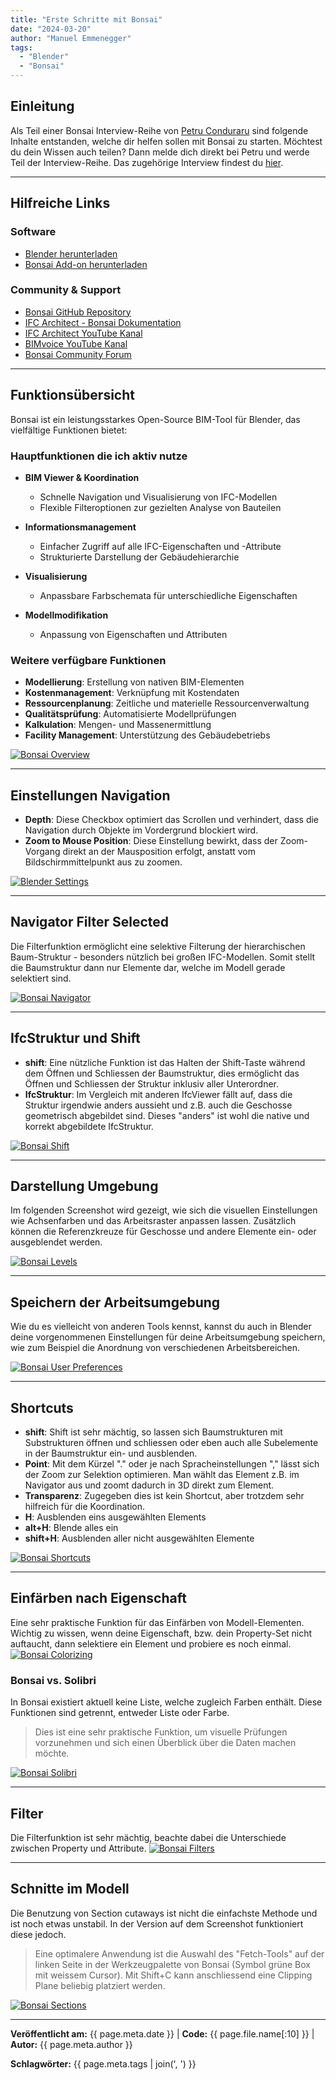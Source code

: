 ```yaml
---
title: "Erste Schritte mit Bonsai"
date: "2024-03-20"
author: "Manuel Emmenegger"
tags:
  - "Blender"
  - "Bonsai"
---
```


## Einleitung
Als Teil einer Bonsai Interview-Reihe von [Petru Conduraru](https://www.linkedin.com/in/petruc/) sind folgende Inhalte entstanden, welche dir helfen sollen mit Bonsai zu starten. Möchtest du dein Wissen auch teilen? Dann melde dich direkt bei Petru und werde Teil der Interview-Reihe.
Das zugehörige Interview findest du [hier](https://www.linkedin.com/events/7306208458582757378/about/).

---
## Hilfreiche Links
### Software
- [Blender herunterladen](https://www.blender.org/download/)
- [Bonsai Add-on herunterladen](https://blenderbim.org/download.html)

### Community & Support
- [Bonsai GitHub Repository](https://github.com/IfcOpenShell/IfcOpenShell)
- [IFC Architect - Bonsai Dokumentation](https://ifcarchitect.com/)
- [IFC Architect YouTube Kanal](https://www.youtube.com/@ifcarchitect)
- [BIMvoice YouTube Kanal](https://www.youtube.com/@BIMvoice)
- [Bonsai Community Forum](https://community.osarch.org/)

---
## Funktionsübersicht
Bonsai ist ein leistungsstarkes Open-Source BIM-Tool für Blender, das vielfältige Funktionen bietet:

### Hauptfunktionen die ich aktiv nutze

- **BIM Viewer & Koordination**
    - Schnelle Navigation und Visualisierung von IFC-Modellen
    - Flexible Filteroptionen zur gezielten Analyse von Bauteilen

- **Informationsmanagement**
    - Einfacher Zugriff auf alle IFC-Eigenschaften und -Attribute
    - Strukturierte Darstellung der Gebäudehierarchie

- **Visualisierung**
    - Anpassbare Farbschemata für unterschiedliche Eigenschaften

- **Modellmodifikation**
    - Anpassung von Eigenschaften und Attributen

### Weitere verfügbare Funktionen

- **Modellierung**: Erstellung von nativen BIM-Elementen
- **Kostenmanagement**: Verknüpfung mit Kostendaten
- **Ressourcenplanung**: Zeitliche und materielle Ressourcenverwaltung
- **Qualitätsprüfung**: Automatisierte Modellprüfungen
- **Kalkulation**: Mengen- und Massenermittlung
- **Facility Management**: Unterstützung des Gebäudebetriebs

[![Bonsai Overview](assets/bo100-1001_01_bonsai-overview.jpg)](assets/bo100-1001_01_bonsai-overview.jpg)

---
## Einstellungen Navigation
- **Depth**: Diese Checkbox optimiert das Scrollen und verhindert, dass die Navigation durch Objekte im Vordergrund blockiert wird.
- **Zoom to Mouse Position**: Diese Einstellung bewirkt, dass der Zoom-Vorgang direkt an der Mausposition erfolgt, anstatt vom Bildschirmmittelpunkt aus zu zoomen.

[![Blender Settings](assets/bo100-1001_02_bonsai-blender-settings.jpg)](assets/bo100-1001_02_bonsai-blender-settings.jpg)

---
## Navigator Filter Selected
Die Filterfunktion ermöglicht eine selektive Filterung der hierarchischen Baum-Struktur - besonders nützlich bei großen IFC-Modellen. Somit stellt die Baumstruktur dann nur Elemente dar, welche im Modell gerade selektiert sind.



[![Bonsai Navigator](assets/bo100-1001_03_bonsai-navigator.jpg)](assets/bo100-1001_03_bonsai-navigator.jpg)

---
## IfcStruktur und Shift
- **shift**: Eine nützliche Funktion ist das Halten der Shift-Taste während dem Öffnen und Schliessen der Baumstruktur, dies ermöglicht das Öffnen und Schliessen der Struktur inklusiv aller Unterordner.
- **IfcStruktur**: Im Vergleich mit anderen IfcViewer fällt auf, dass die Struktur irgendwie anders aussieht und z.B. auch die Geschosse geometrisch abgebildet sind. Dieses "anders" ist wohl die native und korrekt abgebildete IfcStruktur.


[![Bonsai Shift](assets/bo100-1001_04_bonsai-shift.jpg)](assets/bo100-1001_04_bonsai-shift.jpg)

---
## Darstellung Umgebung
Im folgenden Screenshot wird gezeigt, wie sich die visuellen Einstellungen wie Achsenfarben und das Arbeitsraster anpassen lassen. Zusätzlich können die Referenzkreuze für Geschosse und andere Elemente ein- oder ausgeblendet werden.

[![Bonsai Levels](assets/bo100-1001_05_bonsai-levels.jpg)](assets/bo100-1001_05_bonsai-levels.jpg)

---
## Speichern der Arbeitsumgebung
Wie du es vielleicht von anderen Tools kennst, kannst du auch in Blender deine vorgenommenen Einstellungen für deine Arbeitsumgebung speichern, wie zum Beispiel die Anordnung von verschiedenen Arbeitsbereichen.

[![Bonsai User Preferences](assets/bo100-1001_06_bonsai-userpref.jpg)](assets/bo100-1001_06_bonsai-userpref.jpg)

---
## Shortcuts
- **shift**: Shift ist sehr mächtig, so lassen sich Baumstrukturen mit Substrukturen öffnen und schliessen oder eben auch alle Subelemente in der Baumstruktur ein- und ausblenden.
- **Point**: Mit dem Kürzel "." oder je nach Spracheinstellungen "," lässt sich der Zoom zur Selektion optimieren. Man wählt das Element z.B. im Navigator aus und zoomt dadurch in 3D direkt zum Element.
- **Transparenz**: Zugegeben dies ist kein Shortcut, aber trotzdem sehr hilfreich für die Koordination.
- **H**: Ausblenden eins ausgewählten Elements
- **alt+H**: Blende alles ein
- **shift+H**: Ausblenden aller nicht ausgewählten Elemente

[![Bonsai Shortcuts](assets/bo100-1001_07_bonsai-shortcuts.jpg)](assets/bo100-1001_07_bonsai-shortcuts.jpg)

---
## Einfärben nach Eigenschaft
Eine sehr praktische Funktion für das Einfärben von Modell-Elementen. Wichtig zu wissen, wenn deine Eigenschaft, bzw. dein Property-Set nicht auftaucht, dann selektiere ein Element und probiere es noch einmal.
[![Bonsai Colorizing](assets/bo100-1001_08_bonsai-colorizing.jpg)](assets/bo100-1001_08_bonsai-colorizing.jpg)

### Bonsai vs. Solibri
In Bonsai existiert aktuell keine Liste, welche zugleich Farben enthält. Diese Funktionen sind getrennt, entweder Liste oder Farbe.
> Dies ist eine sehr praktische Funktion, um visuelle Prüfungen vorzunehmen und sich einen Überblick über die Daten machen möchte.

[![Bonsai Solibri](assets/bo100-1001_09_bonsai-solibri.jpg)](assets/bo100-1001_09_bonsai-solibri.jpg)

---
## Filter
Die Filterfunktion ist sehr mächtig, beachte dabei die Unterschiede zwischen Property und Attribute.
[![Bonsai Filters](assets/bo100-1001_10_bonsai-filters.jpg)](assets/bo100-1001_10_bonsai-filters.jpg)

---
## Schnitte im Modell
Die Benutzung von Section cutaways ist nicht die einfachste Methode und ist noch etwas unstabil. In der Version auf dem Screenshot funktioniert diese jedoch.
> Eine optimalere Anwendung ist die Auswahl des "Fetch-Tools" auf der linken Seite in der Werkzeugpalette von Bonsai (Symbol grüne Box mit weissem Cursor). Mit Shift+C kann anschliessend eine Clipping Plane beliebig platziert werden.

[![Bonsai Sections](assets/bo100-1001_11_bonsai-sections.jpg)](assets/bo100-1001_11_bonsai-sections.jpg)


---
**Veröffentlicht am:** {{ page.meta.date }} | **Code:** {{ page.file.name[:10] }}  | **Autor:** {{ page.meta.author }}

**Schlagwörter:** {{ page.meta.tags | join(', ') }}

